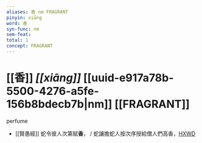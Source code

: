 ```yaml
---
aliases: 香 nm FRAGRANT
pinyin: xiāng
word: 香
syn-func: nm
sem-feat: 
total: 1
concept: FRAGRANT 
---
```

# [[香]] *[[xiāng]]*  [[uuid-e917a78b-5500-4276-a5fe-156b8bdecb7b|nm]] [[FRAGRANT]]
perfume
 - [[賢愚經]] 蛇令彼人次第賦**香**， / 蛇讓擔蛇人按次序授給僧人們高香，[HXWD](https://hxwd.org/textview.html?location=KR6b0059_T_003-0369c.59)